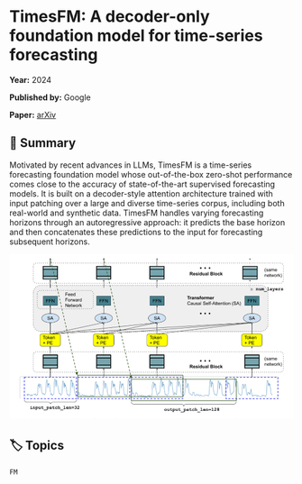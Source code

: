 # TimesFM: A decoder-only foundation model for time-series forecasting

**Year:** 2024

**Published by:** Google

**Paper:** [arXiv](https://arxiv.org/pdf/2310.10688)

## 🧠 Summary
Motivated by recent advances in LLMs, TimesFM is a time-series forecasting foundation model whose out-of-the-box zero-shot performance comes close to the accuracy of state-of-the-art supervised forecasting models. It is built on a decoder-style attention architecture trained with input patching over a large and diverse time-series corpus, including both real-world and synthetic data. TimesFM handles varying forecasting horizons through an autoregressive approach: it predicts the base horizon and then concatenates these predictions to the input for forecasting subsequent horizons.

![Figure](../assets/figures/timesfm-a-decoder-only-foundation-model-for-time-series-forecasting.png)

## 🏷️ Topics
`FM`
